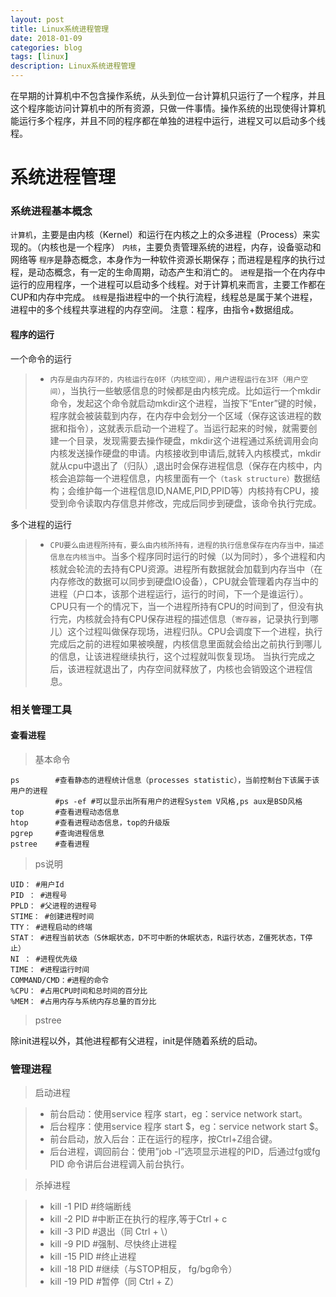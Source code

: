 ```yaml
---
layout: post
title: Linux系统进程管理
date: 2018-01-09
categories: blog
tags: [linux]
description: Linux系统进程管理
---
```


在早期的计算机中不包含操作系统，从头到位一台计算机只运行了一个程序，并且这个程序能访问计算机中的所有资源，只做一件事情。操作系统的出现使得计算机能运行多个程序，并且不同的程序都在单独的进程中运行，进程又可以启动多个线程。

# 系统进程管理

### 系统进程基本概念

`计算机`，主要是由内核（Kernel）和运行在内核之上的众多进程（Process）来实现的。（内核也是一个程序）
`内核`，主要负责管理系统的进程，内存，设备驱动和网络等
`程序`是静态概念，本身作为一种软件资源长期保存；而进程是程序的执行过程，是动态概念，有一定的生命周期，动态产生和消亡的。
`进程`是指一个在内存中运行的应用程序，一个进程可以启动多个线程。对于计算机来而言，主要工作都在CUP和内存中完成。
`线程`是指进程中的一个执行流程，线程总是属于某个进程，进程中的多个线程共享进程的内存空间。
注意：程序，由指令+数据组成。

#### 程序的运行

一个命令的运行

>- `内存是由内存环的，内核运行在0环（内核空间），用户进程运行在3环（用户空间）`，当执行一些敏感信息的时候都是由内核完成。比如运行一个mkdir命令，发起这个命令就启动mkdir这个进程，当按下“Enter”键的时候，程序就会被装载到内存，在内存中会划分一个区域（保存这该进程的数据和指令），这就表示启动一个进程了。当运行起来的时候，就需要创建一个目录，发现需要去操作硬盘，mkdir这个进程通过系统调用会向内核发送操作硬盘的申请。内核接收到申请后,就转入内核模式，mkdir就从cpu中退出了（归队）,退出时会保存进程信息（保存在内核中，内核会追踪每一个进程信息，内核里面有一个`（task structure）`数据结构；会维护每一个进程信息ID,NAME,PID,PPID等）内核持有CPU，接受到命令读取内存信息并修改，完成后同步到硬盘，该命令执行完成。

多个进程的运行

>- `CPU要么由进程所持有，要么由内核所持有，进程的执行信息保存在内存当中，描述信息在内核当中`。当多个程序同时运行的时候（以为同时），多个进程和内核就会轮流的去持有CPU资源。进程所有数据就会加载到内存当中（在内存修改的数据可以同步到硬盘IO设备），CPU就会管理着内存当中的进程（户口本，该那个进程运行，运行的时间，下一个是谁运行）。CPU只有一个的情况下，当一个进程所持有CPU的时间到了，但没有执行完，内核就会持有CPU保存进程的描述信息（`寄存器`，记录执行到哪儿）这个过程叫做保存现场，进程归队。CPU会调度下一个进程，执行完成后之前的进程如果被唤醒，内核信息里面就会给出之前执行到哪儿的信息，让该进程继续执行，这个过程就叫恢复现场。 当执行完成之后，该进程就退出了，内存空间就释放了，内核也会销毁这个进程信息。

### 相关管理工具

#### 查看进程

> 基本命令

```linux
ps        #查看静态的进程统计信息（processes statistic），当前控制台下该属于该用户的进程
          #ps -ef #可以显示出所有用户的进程System V风格,ps aux是BSD风格
top       #查看进程动态信息
htop      #查看进程动态信息，top的升级版
pgrep     #查询进程信息
pstree    #查看进程
```

> ps说明

```linux
UID： #用户Id
PID ： #进程号
PPLD： #父进程的进程号
STIME： #创建进程时间
TTY： #进程启动的终端
STAT： #进程当前状态（S休眠状态，D不可中断的休眠状态，R运行状态，Z僵死状态，T停止）
NI ： #进程优先级
TIME： #进程运行时间
COMMAND/CMD：#进程的命令
%CPU： #占用CPU时间和总时间的百分比
%MEM： #占用内存与系统内存总量的百分比
```

> pstree

除init进程以外，其他进程都有父进程，init是伴随着系统的启动。

### 管理进程

> 启动进程

>- 前台启动：使用service 程序 start，eg：service network start。
>- 后台程序：使用service 程序 start $，eg：service network start $。
>- 前台启动，放入后台：正在运行的程序，按Ctrl+Z组合键。
>- 后台进程，调回前台：使用”job -l”选项显示进程的PID，后通过fg或fg PID 命令讲后台进程调入前台执行。

> 杀掉进程

>- kill -1 PID #终端断线
>- kill -2 PID #中断正在执行的程序,等于Ctrl + c
>- kill -3 PID #退出（同 Ctrl + \）
>- kill -9 PID #强制、尽快终止进程
>- kill -15 PID #终止进程
>- kill -18 PID #继续（与STOP相反， fg/bg命令）
>- kill -19 PID #暂停（同 Ctrl + Z）
